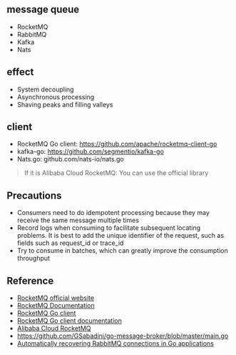 ## message queue

- RocketMQ
- RabbitMQ
- Kafka
- Nats


## effect

- System decoupling
- Asynchronous processing
- Shaving peaks and filling valleys

## client

- RocketMQ Go client: https://github.com/apache/rocketmq-client-go
- kafka-go: https://github.com/segmentio/kafka-go
- Nats.go: github.com/nats-io/nats.go

> If it is Alibaba Cloud RocketMQ: You can use the official library


## Precautions

- Consumers need to do idempotent processing because they may receive the same message multiple times
- Record logs when consuming to facilitate subsequent locating problems. It is best to add the unique identifier of the request, such as fields such as request_id or trace_id
- Try to consume in batches, which can greatly improve the consumption throughput


## Reference

- [RocketMQ official website](https://rocketmq.apache.org/)
- [RocketMQ Documentation](https://rocketmq.apache.org/docs/quick-start/)
- [RocketMQ Go client](https://github.com/apache/rocketmq-client-go)
- [RocketMQ Go client documentation](https://github.com/apache/rocketmq-client-go/blob/master/docs/Introduction.md)
- [Alibaba Cloud RocketMQ](https://cn.aliyun.com/product/rocketmq)
- https://github.com/GSabadini/go-message-broker/blob/master/main.go
- [Automatically recovering RabbitMQ connections in Go applications](https://medium.com/@dhanushgopinath/automatically-recovering-rabbitmq-connections-in-go-applications-7795a605ca59)